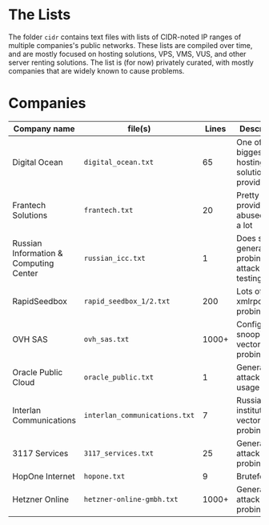 # The Lists
The folder `cidr` contains text files with lists of CIDR-noted IP ranges of multiple companies's public networks. These lists are compiled over time, and are mostly focused on hosting solutions, VPS, VMS, VUS, and other server renting solutions. The list is (for now) privately curated, with mostly companies that are widely known to cause problems. 

# Companies
| Company name | file(s) | Lines | Description |
| --- | --- | --- | --- |
| Digital Ocean | `digital_ocean.txt` | 65 | One of the biggest hosting solutions provider |
| Frantech Solutions | `frantech.txt` | 20 | Pretty big provider, abused quite a lot |
| Russian Information & Computing Center | `russian_icc.txt` | 1 | Does some general probing and attack vector testing |
| RapidSeedbox | `rapid_seedbox_1/2.txt` | 200 | Lots of xmlrpc and probing |
| OVH SAS | `ovh_sas.txt` | 1000+ | Configuration snooping and vector probing |
| Oracle Public Cloud | `oracle_public.txt` | 1 | General attack and usage |
| Interlan Communications | `interlan_communications.txt` | 7 | Russian institute, vector probing |
| 3117 Services | `3117_services.txt` | 25 | General attack vector probing |
| HopOne Internet | `hopone.txt` | 9 | Bruteforcing |
| Hetzner Online | `hetzner-online-gmbh.txt` | 1000+ | General attack vector probing |